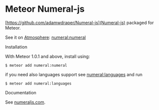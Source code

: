 # Meteor Numeral-js

[https://github.com/adamwdraper/Numeral-js](Numeral-js) packaged for Meteor.

See it on [Atmosphere](https://atmospherejs.com/):
[numeral:numeral](https://atmospherejs.com/numeral/numeral)

Installation

With Meteor 1.0.1 and above, install using:

```shell
$ meteor add numeral:numeral
```

if you need also languages support see [numeral:languages](https://atmospherejs.com/numeral/languages) and run

```shell
$ meteor add numeral:languages
```

Documentation

See [numeraljs.com](http://numeraljs.com/).
